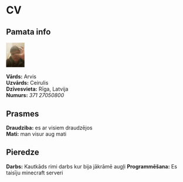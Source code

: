 # **CV**  
## **Pamata info**
<img src="Renart.jpg" width="10%">  
  
**Vārds:** Arvis      
**Uzvārds:** Ceirulis  
**Dzīvesvieta:** Rīga, Latvija  
**Numurs:** *371 27050800*  
## **Prasmes**  
**Draudziba:** es ar visiem draudzējos  
**Mati:** man visur aug mati
## **Pieredze**  
**Darbs:** Kautkāds rimi darbs kur bija jākrāmē augļi
**Programmēšana:** Es taisīju minecraft serveri
